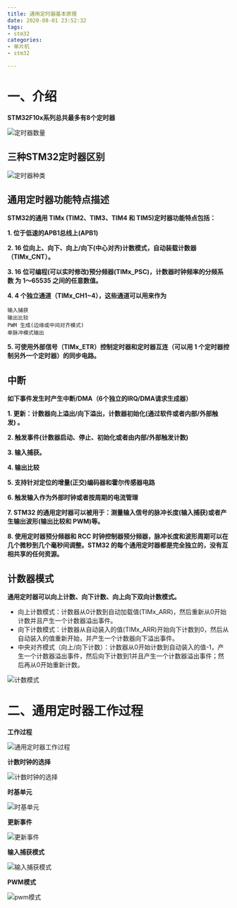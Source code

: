 ```yaml
---
title: 通用定时器基本原理
date: 2020-08-01 23:52:32
tags: 
- stm32
categories:
- 单片机
- stm32

---
```


# 一、介绍 #

**STM32F10x系列总共最多有8个定时器**

![定时器数量](/images/单片机/stm32/定时器/定时器数量.png)

## 三种STM32定时器区别 ##

![定时器种类](/images/单片机/stm32/定时器/定时器种类.png)



## 通用定时器功能特点描述 ##

**STM32的通用 TIMx (TIM2、TIM3、TIM4 和 TIM5)定时器功能特点包括：**

**1. 位于低速的APB1总线上(APB1)**

**2. 16 位向上、向下、向上/向下(中心对齐)计数模式，自动装载计数器（TIMx_CNT）。**

**3. 16 位可编程(可以实时修改)预分频器(TIMx_PSC)，计数器时钟频率的分频系数 为 1～65535 之间的任意数值。**

**4. 4 个独立通道（TIMx_CH1~4），这些通道可以用来作为**

    输入捕获 
    输出比较
    PWM 生成(边缘或中间对齐模式) 
    单脉冲模式输出 

**5. 可使用外部信号（TIMx_ETR）控制定时器和定时器互连（可以用 1 个定时器控制另外一个定时器）的同步电路。**


## 中断 ##

**如下事件发生时产生中断/DMA（6个独立的IRQ/DMA请求生成器）**

**1. 更新：计数器向上溢出/向下溢出，计数器初始化(通过软件或者内部/外部触发) 。**

**2. 触发事件(计数器启动、停止、初始化或者由内部/外部触发计数)**

**3. 输入捕获。**

**4. 输出比较** 

**5. 支持针对定位的增量(正交)编码器和霍尔传感器电路**

**6. 触发输入作为外部时钟或者按周期的电流管理**

**7. STM32 的通用定时器可以被用于：测量输入信号的脉冲长度(输入捕获)或者产生输出波形(输出比较和 PWM)等。**

**8. 使用定时器预分频器和 RCC 时钟控制器预分频器，脉冲长度和波形周期可以在几个微秒到几个毫秒间调整。STM32 的每个通用定时器都是完全独立的，没有互相共享的任何资源。**



## 计数器模式 ##



**通用定时器可以向上计数、向下计数、向上向下双向计数模式。**


- 向上计数模式：计数器从0计数到自动加载值(TIMx_ARR)，然后重新从0开始计数并且产生一个计数器溢出事件。
- 向下计数模式：计数器从自动装入的值(TIMx_ARR)开始向下计数到0，然后从自动装入的值重新开始，并产生一个计数器向下溢出事件。
- 中央对齐模式（向上/向下计数）：计数器从0开始计数到自动装入的值-1，产生一个计数器溢出事件，然后向下计数到1并且产生一个计数器溢出事件；然后再从0开始重新计数。

![计数模式](/images/单片机/stm32/定时器/计数模式.png)


# 二、通用定时器工作过程 #

**工作过程**

![通用定时器工作过程](/images/单片机/stm32/定时器/通用定时器工作过程.png)



**计数时钟的选择**



![计数时钟的选择](/images/单片机/stm32/定时器/计数时钟的选择.png)


**时基单元**


![时基单元](/images/单片机/stm32/定时器/时基单元.png)




**更新事件**

![更新事件](/images/单片机/stm32/定时器/更新事件.png)


**输入捕获模式**

![输入捕获模式](/images/单片机/stm32/定时器/输入捕获模式.png)




**PWM模式**

![pwm模式](/images/单片机/stm32/定时器/pwm模式.png)




